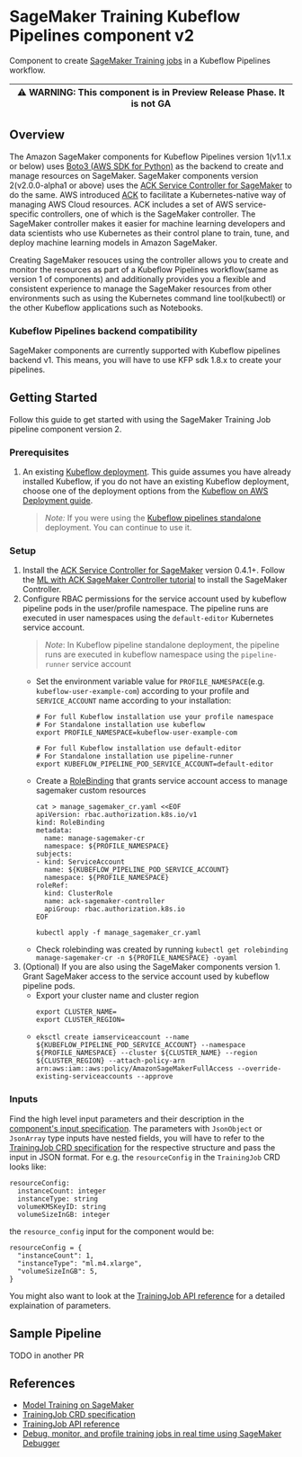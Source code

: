 # SageMaker Training Kubeflow Pipelines component v2

Component to create [SageMaker Training jobs](https://docs.aws.amazon.com/sagemaker/latest/dg/how-it-works-training.html) in a Kubeflow Pipelines workflow.

| :warning: WARNING: This component is in Preview Release Phase. It is not GA |
| --- |

## Overview

The Amazon SageMaker components for Kubeflow Pipelines version 1(v1.1.x or below) uses [Boto3 (AWS SDK for Python)](https://boto3.amazonaws.com/v1/documentation/api/latest/reference/services/sagemaker.html) as the backend to create and manage resources on SageMaker. SageMaker components version 2(v2.0.0-alpha1 or above) uses the [ACK Service Controller for SageMaker](https://github.com/aws-controllers-k8s/sagemaker-controller) to do the same. AWS introduced [ACK](https://aws-controllers-k8s.github.io/community/) to facilitate a Kubernetes-native way of managing AWS Cloud resources. ACK includes a set of AWS service-specific controllers, one of which is the SageMaker controller. The SageMaker controller makes it easier for machine learning developers and data scientists who use Kubernetes as their control plane to train, tune, and deploy machine learning models in Amazon SageMaker.

Creating SageMaker resouces using the controller allows you to create and monitor the resources as part of a Kubeflow Pipelines workflow(same as version 1 of components) and additionally provides you a flexible and consistent experience to manage the SageMaker resources from other environments such as using the Kubernetes command line tool(kubectl) or the other Kubeflow applications such as Notebooks.

### Kubeflow Pipelines backend compatibility
SageMaker components are currently supported with Kubeflow pipelines backend v1. This means, you will have to use KFP sdk 1.8.x to create your pipelines.

## Getting Started

Follow this guide to get started with using the SageMaker Training Job pipeline component version 2.
### Prerequisites
1. An existing [Kubeflow deployment](https://awslabs.github.io/kubeflow-manifests/docs/deployment/). This guide assumes you have already installed Kubeflow, if you do not have an existing Kubeflow deployment, choose one of the deployment options from the [Kubeflow on AWS Deployment guide](https://awslabs.github.io/kubeflow-manifests/docs/deployment/).
    > *Note:* If you were using the [Kubeflow pipelines standalone](https://www.kubeflow.org/docs/components/pipelines/installation/standalone-deployment/#deploying-kubeflow-pipelines) deployment. You can continue to use it.

### Setup
1. Install the [ACK Service Controller for SageMaker](https://github.com/aws-controllers-k8s/sagemaker-controller) version 0.4.1+. Follow the [ML with ACK SageMaker Controller tutorial](https://aws-controllers-k8s.github.io/community/docs/tutorials/sagemaker-example/) to install the SageMaker Controller.
1. Configure RBAC permissions for the service account used by kubeflow pipeline pods in the user/profile namespace. The pipeline runs are executed in user namespaces using the `default-editor` Kubernetes service account.
    > *Note*: In Kubeflow pipeline standalone deployment, the pipeline runs are executed in kubeflow namespace using the `pipeline-runner` service account
    - Set the environment variable value for `PROFILE_NAMESPACE`(e.g. `kubeflow-user-example-com`) according to your profile and `SERVICE_ACCOUNT` name according to your installation:
        ```
        # For full Kubeflow installation use your profile namespace
        # For Standalone installation use kubeflow
        export PROFILE_NAMESPACE=kubeflow-user-example-com
        
        # For full Kubeflow installation use default-editor
        # For Standalone installation use pipeline-runner
        export KUBEFLOW_PIPELINE_POD_SERVICE_ACCOUNT=default-editor
        ```
    - Create a [RoleBinding](https://kubernetes.io/docs/reference/access-authn-authz/rbac/#rolebinding-example) that grants service account access to manage sagemaker custom resources
        ```
        cat > manage_sagemaker_cr.yaml <<EOF
        apiVersion: rbac.authorization.k8s.io/v1
        kind: RoleBinding
        metadata:
          name: manage-sagemaker-cr
          namespace: ${PROFILE_NAMESPACE}
        subjects:
        - kind: ServiceAccount
          name: ${KUBEFLOW_PIPELINE_POD_SERVICE_ACCOUNT}
          namespace: ${PROFILE_NAMESPACE}
        roleRef:
          kind: ClusterRole
          name: ack-sagemaker-controller
          apiGroup: rbac.authorization.k8s.io
        EOF

        kubectl apply -f manage_sagemaker_cr.yaml
        ```
    - Check rolebinding was created by running `kubectl get rolebinding manage-sagemaker-cr -n ${PROFILE_NAMESPACE} -oyaml`    
1. (Optional) If you are also using the SageMaker components version 1. Grant SageMaker access to the service account used by kubeflow pipeline pods.
    - Export your cluster name and cluster region
      ```
      export CLUSTER_NAME=
      export CLUSTER_REGION=
      ```
    - ```
      eksctl create iamserviceaccount --name ${KUBEFLOW_PIPELINE_POD_SERVICE_ACCOUNT} --namespace ${PROFILE_NAMESPACE} --cluster ${CLUSTER_NAME} --region ${CLUSTER_REGION} --attach-policy-arn arn:aws:iam::aws:policy/AmazonSageMakerFullAccess --override-existing-serviceaccounts --approve
      ```

### Inputs
Find the high level input parameters and their description in the [component's input specification](./component.yaml). The parameters with `JsonObject` or `JsonArray` type inputs have nested fields, you will have to refer to the [TrainingJob CRD specification](https://aws-controllers-k8s.github.io/community/reference/sagemaker/v1alpha1/trainingjob/) for the respective structure and pass the input in JSON format. For e.g. the `resourceConfig` in the `TrainingJob` CRD looks like:

```
resourceConfig: 
  instanceCount: integer
  instanceType: string
  volumeKMSKeyID: string
  volumeSizeInGB: integer
```

the `resource_config` input for the component would be:

```
resourceConfig = {
  "instanceCount": 1,
  "instanceType": "ml.m4.xlarge",
  "volumeSizeInGB": 5,
}
```

You might also want to look at the [TrainingJob API reference](https://docs.aws.amazon.com/sagemaker/latest/APIReference/API_CreateTrainingJob.html) for a detailed explaination of parameters.

## Sample Pipeline
TODO in another PR

## References
- [Model Training on SageMaker](https://docs.aws.amazon.com/sagemaker/latest/dg/how-it-works-training.html)
- [TrainingJob CRD specification](https://aws-controllers-k8s.github.io/community/reference/sagemaker/v1alpha1/trainingjob/)
- [TrainingJob API reference](https://docs.aws.amazon.com/sagemaker/latest/APIReference/API_CreateTrainingJob.html)
- [Debug, monitor, and profile training jobs in real time using SageMaker Debugger](https://docs.aws.amazon.com/sagemaker/latest/dg/train-debugger.html)